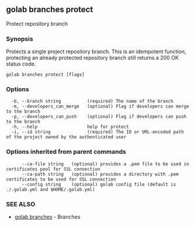 ## golab branches protect

Protect repository branch

### Synopsis


Protects a single project repository branch. This is an idempotent function, protecting an already protected repository branch still returns a 200 OK status code.

```
golab branches protect [flags]
```

### Options

```
  -b, --branch string          (required) The name of the branch
  -m, --developers_can_merge   (optional) Flag if developers can merge to the branch
  -p, --developers_can_push    (optional) Flag if developers can push to the branch
  -h, --help                   help for protect
  -i, --id string              (required) The ID or URL-encoded path of the project owned by the authenticated user
```

### Options inherited from parent commands

```
      --ca-file string   (optional) provides a .pem file to be used in certificates pool for SSL connection
      --ca-path string   (optional) provides a directory with .pem certificates to be used for SSL connection
      --config string    (optional) golab config file (default is ./.golab.yml and $HOME/.golab.yml)
```

### SEE ALSO
* [golab branches](golab_branches.md)	 - Branches

